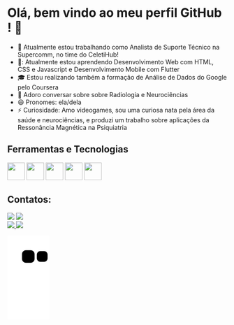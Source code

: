 # Olá, bem vindo ao meu perfil GitHub ! 👋

- :wrench: Atualmente estou trabalhando como Analista de Suporte Técnico na Supercomm, no time do CeletiHub!
- 📓: Atualmente estou aprendendo Desenvolvimento Web com HTML, CSS e Javascript e Desenvolvimento Mobile com Flutter
- :mortar_board: Estou realizando também a formação de Análise de Dados do Google pelo Coursera
- 💬 Adoro conversar sobre sobre Radiologia e Neurociências 
- 😄 Pronomes: ela/dela
- ⚡ Curiosidade: Amo videogames, sou uma curiosa nata pela área da saúde e neurociências, e produzi um trabalho sobre aplicações da Ressonância Magnética na Psiquiatria

## Ferramentas e Tecnologias

<img loading="lazy" src="https://cdn.jsdelivr.net/gh/devicons/devicon@latest/icons/html5/html5-original.svg" width="40" height="40"/> <img loading="lazy" src="https://cdn.jsdelivr.net/gh/devicons/devicon@latest/icons/css3/css3-original.svg" width="40" height="40"/> <img loading="lazy" src="https://cdn.jsdelivr.net/gh/devicons/devicon@latest/icons/javascript/javascript-original.svg" width="40" height="40"/> <img loading="lazy" src="https://cdn.jsdelivr.net/gh/devicons/devicon@latest/icons/postman/postman-original.svg" width="40" height="40"/> <img loading="lazy" src="https://cdn.jsdelivr.net/gh/devicons/devicon@latest/icons/postgresql/postgresql-original.svg" width="40" height="40"/>

## Contatos:

<div>
<a href = "mailto:caroline.archanjo@gmail.com"><img loading="lazy" src="https://img.shields.io/badge/Gmail-D14836?style=for-the-badge&logo=gmail&logoColor=white" target="_blank"></a>
<a href="https://www.linkedin.com/in/archanjocaroline" target="_blank"><img loading="lazy" src="https://img.shields.io/badge/-LinkedIn-%230077B5?style=for-the-badge&logo=linkedin&logoColor=white" target="_blank"></a>   
</div>

<div>
<a href="https://github.com/carolinearchanjo">
<img loading="lazy" height="180em" src="https://github-readme-stats.vercel.app/api/top-langs/?username=carolinearchanjo&layout=compact&langs_count=7&theme=dracula"/> <img loading="lazy" height="180em" src="https://github-readme-stats.vercel.app/api?username=carolinearchanjo&show_icons=true&theme=dracula&include_all_commits=true&count_private=true"/>
</div>

![snake gif](https://github.com/carolinearchanjo/carolinearchanjo/blob/output/github-contribution-grid-snake.svg)
